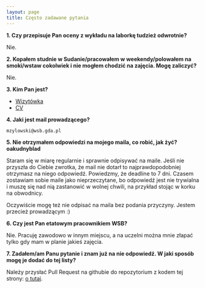 ```yaml
---
layout: page
title: Często zadawane pytania
---
```


**1. Czy przepisuje Pan oceny z wykładu na laborkę tudzież odwrotnie?**

Nie.

**2. Kopałem studnie w Sudanie/pracowałem w weekendy/polowałem na smoki/wstaw cokolwiek i nie mogłem chodzić na zajęcia. Mogę zaliczyć?**

Nie.

**3. Kim Pan jest?**

- [Wizytówka](https://zylowski.net/)
- [CV](https://github.com/mzylowski/resume/releases/tag/latest)

**4. Jaki jest mail prowadzącego?**

`mzylowski@wsb.gda.pl`

**5. Nie otrzymałem odpowiedzi na mojego maila, co robić, jak żyć? oakudnyblad**

Staram się w miarę regularnie i sprawnie odpisywać na maile. Jeśli nie przyszła do Ciebie zwrotka, że mail nie dotarł to najprawdopodobniej otrzymasz na niego odpowiedź. Powiedzmy, że deadline to 7 dni. Czasem zostawiam sobie maile jako nieprzeczytane, bo odpowiedź jest nie trywialna i muszę się nad nią zastanowić w wolnej chwili, na przykład stojąc w korku na obwodnicy.

Oczywiście mogę też nie odpisać na maila bez podania przyczyny. Jestem przecież prowadzącym :)

**6. Czy jest Pan etatowym pracownikiem WSB?**

Nie. Pracuję zawodowo w innym miejscu, a na uczelni można mnie złapać tylko gdy mam w planie jakieś zajęcia.

**7. Zadałem/am Panu pytanie i znam już na nie odpowiedź. W jaki sposób mogę je dodać do tej listy?**

Należy przysłać Pull Request na githubie do repozytorium z kodem tej strony: [o tutaj](https://github.com/mzylowski/wsb-pages).
